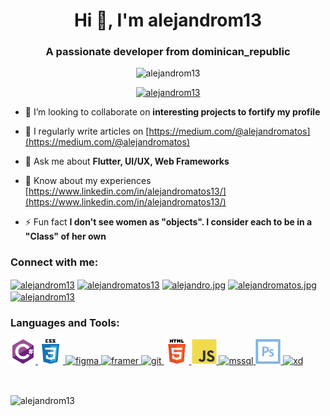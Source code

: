 <h1 align="center">Hi 👋, I'm alejandrom13</h1>
<h3 align="center">A passionate developer from dominican_republic</h3>

<p align="center"> <img src="https://komarev.com/ghpvc/?username=alejandrom13&label=Profile%20views&color=0e75b6&style=flat" alt="alejandrom13" /> </p>

<p align="center"> <a href="https://github.com/ryo-ma/github-profile-trophy"><img src="https://github-profile-trophy.vercel.app/?username=alejandrom13&theme=dracula" alt="alejandrom13" /></a> </p>


- 👯 I’m looking to collaborate on **interesting projects to fortify my profile**

- 📝 I regularly write articles on [https://medium.com/@alejandromatos](https://medium.com/@alejandromatos)

- 💬 Ask me about **Flutter, UI/UX, Web Frameworks**

- 📄 Know about my experiences [https://www.linkedin.com/in/alejandromatos13/](https://www.linkedin.com/in/alejandromatos13/)

- ⚡ Fun fact **I don't see women as "objects". I consider each to be in a "Class" of her own**

<h3 align="left">Connect with me:</h3>
<p align="left">
<a href="https://dev.to/alejandrom13" target="blank"><img align="center" src="https://cdn.jsdelivr.net/npm/simple-icons@3.0.1/icons/dev-dot-to.svg" alt="alejandrom13" height="30" width="40" /></a>
<a href="https://linkedin.com/in/alejandromatos13" target="blank"><img align="center" src="https://cdn.jsdelivr.net/npm/simple-icons@3.0.1/icons/linkedin.svg" alt="alejandromatos13" height="30" width="40" /></a>
<a href="https://stackoverflow.com/users/alejandro.jpg" target="blank"><img align="center" src="https://cdn.jsdelivr.net/npm/simple-icons@3.0.1/icons/stackoverflow.svg" alt="alejandro.jpg" height="30" width="40" /></a>
<a href="https://instagram.com/alejandromatos.jpg" target="blank"><img align="center" src="https://cdn.jsdelivr.net/npm/simple-icons@3.0.1/icons/instagram.svg" alt="alejandromatos.jpg" height="30" width="40" /></a>
<a href="https://dribbble.com/alejandrom13" target="blank"><img align="center" src="https://cdn.jsdelivr.net/npm/simple-icons@3.0.1/icons/dribbble.svg" alt="alejandrom13" height="30" width="40" /></a>
</p>


<h3 align="left">Languages and Tools:</h3>
<p align="left"> <a href="https://www.w3schools.com/cs/" target="_blank"> <img src="https://raw.githubusercontent.com/devicons/devicon/master/icons/csharp/csharp-original.svg" alt="csharp" width="40" height="40"/> </a> <a href="https://www.w3schools.com/css/" target="_blank"> <img src="https://raw.githubusercontent.com/devicons/devicon/master/icons/css3/css3-original-wordmark.svg" alt="css3" width="40" height="40"/> </a> <a href="https://www.figma.com/" target="_blank"> <img src="https://www.vectorlogo.zone/logos/figma/figma-icon.svg" alt="figma" width="40" height="40"/> </a> <a href="https://www.framer.com/" target="_blank"> <img src="https://www.vectorlogo.zone/logos/framer/framer-icon.svg" alt="framer" width="40" height="40"/> </a> <a href="https://git-scm.com/" target="_blank"> <img src="https://www.vectorlogo.zone/logos/git-scm/git-scm-icon.svg" alt="git" width="40" height="40"/> </a> <a href="https://www.w3.org/html/" target="_blank"> <img src="https://raw.githubusercontent.com/devicons/devicon/master/icons/html5/html5-original-wordmark.svg" alt="html5" width="40" height="40"/> </a> <a href="https://developer.mozilla.org/en-US/docs/Web/JavaScript" target="_blank"> <img src="https://raw.githubusercontent.com/devicons/devicon/master/icons/javascript/javascript-original.svg" alt="javascript" width="40" height="40"/> </a> <a href="https://www.microsoft.com/en-us/sql-server" target="_blank"> <img src="https://community.chocolatey.org/content/packageimages/MsSqlServer2014Express.12.0.4100.1.svg" alt="mssql" width="40" height="40"/> </a> <a href="https://www.photoshop.com/en" target="_blank"> <img src="https://raw.githubusercontent.com/devicons/devicon/master/icons/photoshop/photoshop-line.svg" alt="photoshop" width="40" height="40"/> </a> <a href="https://www.adobe.com/products/xd.html" target="_blank"> <img src="https://cdn.worldvectorlogo.com/logos/adobe-xd.svg" alt="xd" width="40" height="40"/> </a> </p>

  
</br>
<p><img align="center" src="https://github-readme-stats.vercel.app/api/top-langs/?username=alejandrom13&theme=dracula" alt="alejandrom13" /></p>
